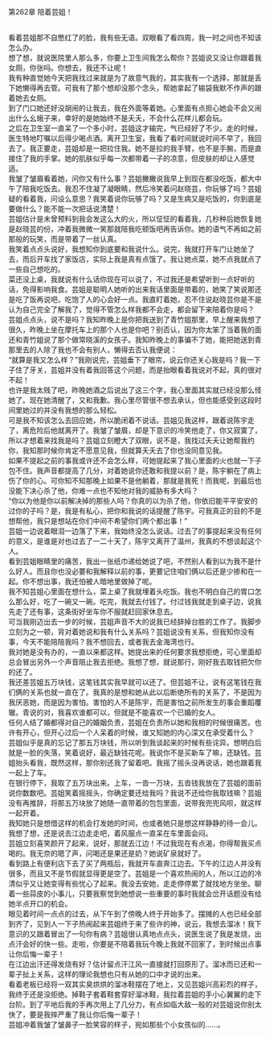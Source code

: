 第262章 陪着芸姐！
<br />看着芸姐那不自憋红了的脸，我有些无语。双眼看了看四周，我一时之间也不知该怎么办。<br />想了想，就说医院里人那么多，你要上卫生间我怎么帮你？芸姐说又没让你跟着我女厕，你张吗。你想去，我还不让呢！<br />我有种直觉她今天把我找过来就是为了故意气我的，其实我有一个选择，那就是丢下她懒得再去管。可我有了那个想却没那个念头，帮她拿起了输袋我默不作声的跟着她去女厕。<br />到了门口她还好没胡闹的让我去，我在外面等着她。心里面有点担心她会不会又闹出什么幺蛾子来，幸好的是她始终不是夭夭，不会什么花样儿都会玩。<br />之后在卫生室一直呆了一个多小时，芸姐这才输完，气已经好了不少。走的时候，医生特地叮嘱以后得少喝点酒。离开卫生室，我看了看时间就说时间不早了，我回去了。我正要走，芸姐却是一把拉住我。她不是拉的我手臂，也不是手腕，而是直接住了我的手掌。她的肌肤似乎每一次都带着一子的凉意，但皮肤的却让人感觉适。<br />我皱了皱眉看着她，问你又有什么事？芸姐撇撇说我早上到现在都没吃饭，都大中午了陪我吃饭去。我忍不住凝了凝眼睛，然后冷笑着问赵晓芸，你玩够了吗？芸姐疑的看着我，问设么意思？我笑着说你玩够了吗？又是生病又是吃饭的，你到底是要做什么？能不能一次把话说清楚！<br />芸姐估计是未曾预料到我会发这么大的火，所以怔怔的看着我，几秒种后她恢复她是赵晓芸的份，冲着我微微一笑那就陪我吃顿饭吧再告诉你。她的语气不再如之前那般的玩笑，而是带着了一丝认真。<br />我笑着点点头说好，我想知你到底要和我说什么。说完，我就打开车门让她坐了去，而后开车找了家饭店，实际上我是真有点饿了。我让她点菜，她不点我就点了一些自己想吃的。<br />菜还没上桌，我就说有什么话你现在可以说了，不过我还是希望听到一点好听的话，免得影响我食。芸姐是聪明人她听的出来我话里面是带着的，她笑了笑说那还是吃了饭再说吧，吃饱了人的心会好一点。我直盯着她，忍不住说赵晓芸你是不是认为自己完全了解我了，觉得不管怎么样我都不会走，都会留下来陪着你是吗？<br />芸姐点点头，说不是吗？我知昨晚上是你把我送到了青竹姐那里，早上醒来我想了很久，昨晚上坐在摩托车上的那个人也是你吧？别否认，因为你太笨了当着我的面还和青竹姐说了那个做常晓溪的女孩子。我知昨晚上的事骗不了她，能把她送到青那里去的人除了我也不会有别人，懒得去否认我便说：<br />“就算是我又怎么样？”我刚说完，芸姐垂下了眼帘，说云你还关心我是吗？我一下子住了牙关，芸姐并没有着我回答这个问题，而是抬眼看着我说对不起，真的很对不起！<br />也许是我太贱了吧，昨晚她酒之后说出了这三个字，我心里面其实就已经没那么怪她了。现在她清醒了，又和我歉。我心里尽管很不想去承认，但也能感受到这段时间里她过的并没有我想的那么轻松。<br />可是我不知该怎么去回应她，所以脆闭着不说话。芸姐见我这样，跟着说陈宇走了，离危险后他就离开了。我皱了皱眉，却是下意识的冷笑他走了，你又寂寞了，所以才想着来找我是吗？芸姐立刻瞪大了双眼，说不是，我找过夭夭让她帮我约你，我知那时候你肯定不愿意见我，但就算夭夭去了你也没同意见我。<br />如果不提起之前的事我或许还不会怎么样，可她提起来了我心里面的火也就一下子包不住。我声音都提高了几分，对着她说你还敢和我提以前？是，陈宇躺在了病上伤了你的心。可你知不知那晚上如果不是他躺着，那就是我死！而我呢，到最后也没能下决心杀了他，你难一点也不知他对我的威胁有多大吗？<br />“你以为他是你以前解决掉的那些人吗？你真的以为杀了他，你依旧能平平安安的过你的子吗？是，我是有私心，把你和我说的话提醒了陈宇。可我真正的目的不是想帮他，我只是想站在你们中间不希望你们两个都出事！”<br />芸姐一边说着眼泪一边落了下来，我始终没怎么说话。过去了的事提起来没有任何的意义，是谁是对也过去了一二十天了，陈宇又离开了温州，我真的不想谈起这个人。<br />看到芸姐眼睛里的痛苦，我出一张纸巾递给她说了吧，不然别人看到以为我不是什么好人。而且你也没必要和我解释以前的事，更要记住咱们俩以后还是少掺和在一起。你不想出事，我还怕被人暗地里做掉了呢。<br />我不知芸姐心里面在想什么，菜上桌了我就埋着头吃饭。我也不明白自己的胃口怎么那么好，吃了一碗又一碗。吃完，我就去付钱了。付过钱我就走到桌子边，说我先走了还有事，这条街好坐车你不服就赶回家休息去。<br />可当我刚迈出去一步的时候，芸姐声音不大的说我已经辞掉台胜的工作了。我脚步立刻为之一顿，背对着她说和我有什么关系吗？芸姐说没有关系，但我知你没有事，今天不能陪陪我吗？我不想回去，或者我去金海湾也行。<br />我对她是没有办的，一直以来都这样。她提出来的任何要求我想拒绝，可心里面却总会冒出另外一个声音阻止我去拒绝。我想了想，就说那行，刚好我去取钱把欠你的还了。<br />我还差芸姐五万块钱，这笔钱其实我早就可以还了。但芸姐不让，说有这笔钱在我们俩的关系也就一直在了。我真的是想和她从此以后断绝所有的关系了，不是因为我厌恶她，而是因为害怕。害怕的人不是陈宇，而是害怕之前所发生的事会重蹈覆辙。青说的对，我喜欢谁都可以，但就是不能喜欢一个已婚的女人。<br />任何人结了婚都得对自己的婚姻负责，芸姐在负责所以她和我相的时候很痛苦。也许有开心，但开心过后一个人呆着的时候，谁又知她的内心深又在承受着什么？<br />芸姐似乎是真的忘记了那五万块钱，所以听到我谈起来的时候有些诧异。想明白后就是一脸的失落，笑着说好，最近缺钱花呢。我说你不是买新车了嘛，还缺钱。芸姐抬头看我，既然这样，那你别还我了留着吧。我摇了摇头没再说话，她也跟着我一起上了车。<br />在银行停下，我取了五万块出来。上车，一沓一万块，五沓钱我放在了芸姐的面前说你数数吧。芸姐笑着摇摇头，你确定要还给我吗？我说不还给你我取钱嘛？芸姐没有再推辞，将那五万块放了她随一直带着的包包里面，说带我兜兜风呗，就这样一起开着。<br />我知她只是想借这样的机会打发她的时间，也或者她只是想这样静静的待一会儿。我想了想，还是说去江边走走吧，着风服点一直呆在车里面会闷。<br />芸姐立刻喜笑颜开了起来，说好，那就去江边！不过我现在有点渴，你得帮我买点喝的。我无奈的嗯了声，问喝还是果还是奶？她说矿泉就好了。<br />看到路上有便利店下去了买了两瓶后，我就开车直奔江边去。下午的江边人并没有很多，而且又不是节假就显得更是空了。芸姐是一个喜欢热闹的人，所以江边的冷清似乎又让她变得有些忧心了起来。我没去安她，走走停停累了就找地方坐坐。聊着一些蒜皮的小事儿，只要我察觉到她想说一些重要的事时我就会岔开话题没有给她半点开口的机会。<br />眼见着时间一点点的过去，从下午到了傍晚人终于开始多了。摆摊的人也已经全部到齐了，见到人一下子热闹起来芸姐终于来了些许的神，说云，我想去溜冰！我下意识的又跟着冒出了一句你有病？芸姐很认真地点点头，说医生说了我是发烧，出点汗会好的快一些。走啦，你要是不陪着我玩今晚上我就不回家了，到时候出点事让你后悔一辈子！<br />在江边出汗还得发烧有好？估计留点汗江风一直接就打回原形了。溜冰而已还和一辈子扯上关系，这样的理论我想也只有从她的口中才说的出来。<br />看着老板已经将一双其实臭烘烘的溜冰鞋摆在了地上，又见芸姐兴高彩烈的样子，我终于还是没拒绝。掉鞋子套着鞋套穿好溜冰鞋，我拉着芸姐的手小心翼翼的走下台阶。到了平地后我的手再次用上了几分力，有点如临大敌一般的对芸姐说你别太快了，要是我摔严重了我让你后悔一辈子！<br />芸姐冲着我皱了皱鼻子一脸笑容的样子，宛如那些个小女孩似的……。